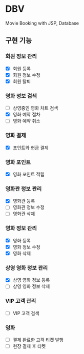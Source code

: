 # DBV
 Movie Booking with JSP, Database
 
## 구현 기능
### 회원 정보 관리
- [x] 회원 등록
- [x] 회원 정보 수정
- [x] 회원 탈퇴

### 영화 정보 검색
- [ ] 상영중인 영화 차트 검색
- [x] 영화 예약 절차
- [ ] 영화 예약 취소

### 영화 결제
- [x] 포인트와 현금 결제

### 영화 포인트
- [x] 영화 포인트 적립

### 영화관 정보 관리
- [x] 영화관 등록
- [ ] 영화관 정보 수정
- [ ] 영화관 삭제

### 영화 정보 관리
- [x] 영화 등록
- [x] 영화 정보 수정
- [x] 영화 삭제

### 상영 영화 정보 관리
- [x] 상영 영화 정보 등록
- [ ] 상영 영화 정보 삭제

### VIP 고객 관리
- [ ] VIP 고객 검색

### 영화 
- [ ] 결제 완료한 고객 티켓 발행
- [ ] 현장 결제 후 티켓 
